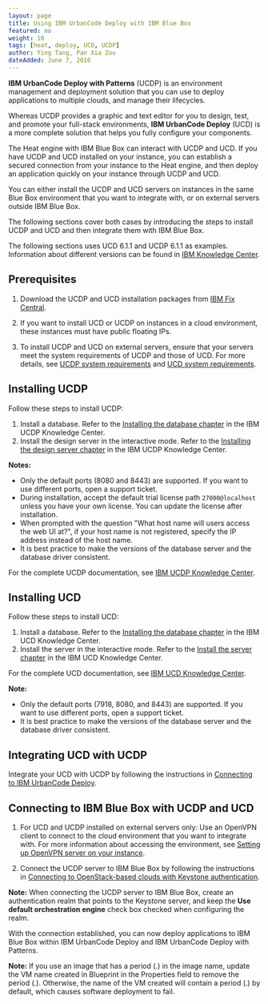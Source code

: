 ```yaml
---
layout: page
title: Using IBM UrbanCode Deploy with IBM Blue Box
featured: no
weight: 10
tags: [heat, deploy, UCD, UCDP]
author: Ying Tang, Pan Xia Zou
dateAdded: June 7, 2016
---
```


**IBM UrbanCode Deploy with Patterns** (UCDP) is an environment management and deployment solution that you can use to deploy applications to multiple clouds, and manage their lifecycles. 

Whereas UCDP provides a graphic and text editor for you to design, test, and promote your full-stack environments, **IBM UrbanCode Deploy** (UCD) is a more complete solution that helps you fully configure your components.

The Heat engine with IBM Blue Box can interact with UCDP and UCD. If you have UCDP and UCD installed on your instance, you can establish a secured connection from your instance to the Heat engine, and then deploy an application quickly on your instance through UCDP and UCD.

You can either install the UCDP and UCD servers on instances in the same Blue Box environment that you want to integrate with, or on external servers outside IBM Blue Box.

The following sections cover both cases by introducing the steps to install UCDP and UCD and then integrate them with IBM Blue Box.

The following sections uses UCD 6.1.1 and UCDP 6.1.1 as examples. Information about different versions can be found in [IBM Knowledge Center](http://www.ibm.com/support/knowledgecenter/).

## Prerequisites

1. Download the UCDP and UCD installation packages from [IBM Fix Central](http://www-933.ibm.com/support/fixcentral/).

2. If you want to install UCD or UCDP on instances in a cloud environment, these instances must have public floating IPs.

3. To install UCDP and UCD on external servers, ensure that your servers meet the system requirements of UCDP and those of UCD. For more details, see [UCDP system requirements](http://www-01.ibm.com/support/knowledgecenter/SSWS3W_6.1.1/com.ibm.edt.doc/topics/install_sysreqs.html) and [UCD system requirements](https://www-01.ibm.com/support/knowledgecenter/SS4GSP_6.1.1/com.ibm.udeploy.install.doc/topics/sysRequire.html?cp=SS4GSP_6.1.1%2F3-0).



## Installing UCDP

Follow these steps to install UCDP:

1. Install a database. Refer to the [Installing the database chapter](http://www-01.ibm.com/support/knowledgecenter/SSWS3W_6.1.1/com.ibm.edt.doc/topics/install_database_ov.html) in the IBM UCDP Knowledge Center.
2. Install the design server in the interactive mode. Refer to the [Installing the design server chapter](http://www-01.ibm.com/support/knowledgecenter/SSWS3W_6.1.1/com.ibm.edt.doc/topics/install_server.html) in the IBM UCDP Knowledge Center.

**Notes:**

* Only the default ports (8080 and 8443) are supported. If you want to use different ports, open a support ticket.
* During installation, accept the default trial license path `27000@localhost` unless you have your own license. You can update the license after installation.
* When prompted with the question "What host name will users access the web UI at?", if your host name is not registered, specify the IP address instead of the host name.
* It is best practice to make the versions of the database server and the database driver consistent.

For the complete UCDP documentation, see [IBM UCDP Knowledge Center](http://www-01.ibm.com/support/knowledgecenter/SSWS3W_6.1.1/com.ibm.edt.doc/edt61_welcome.html).

## Installing UCD

Follow these steps to install UCD:

1. Install a database. Refer to the [Installing the database chapter](https://www-01.ibm.com/support/knowledgecenter/SS4GSP_6.1.1/com.ibm.udeploy.install.doc/topics/DBinstall.html) in the IBM UCD Knowledge Center.
2. Install the server in the interactive mode. Refer to the [Install the server chapter](https://www-01.ibm.com/support/knowledgecenter/SS4GSP_6.1.1/com.ibm.udeploy.install.doc/topics/serverInstall.html) in the IBM UCD Knowledge Center.

For the complete UCD documentation, see [IBM UCD Knowledge Center](https://www-01.ibm.com/support/knowledgecenter/SS4GSP_6.1.1/com.ibm.udeploy.doc/ucd61_welcome.html).

**Note:**

* Only the default ports (7918, 8080, and 8443) are supported. If you want to use different ports, open a support ticket.
* It is best practice to make the versions of the database server and the database driver consistent.

## Integrating UCD with UCDP

Integrate your UCD with UCDP by following the instructions in [Connecting to IBM UrbanCode Deploy](http://www-01.ibm.com/support/knowledgecenter/SSWS3W_6.1.1/com.ibm.edt.doc/topics/integrate_ucd.html).

## Connecting to IBM Blue Box with UCDP and UCD

1. For UCD and UCDP installed on external servers only: Use an OpenVPN client to connect to the cloud environment that you want to integrate with. For more information about accessing the environment, see [Setting up OpenVPN server on your instance](http://ibm-blue-box-help.github.io/help-documentation/gettingstarted/commontech/openvpn-setup/).

2. Connect the UCDP server to IBM Blue Box by following the instructions in [Connecting to OpenStack-based clouds with Keystone authentication](http://www-01.ibm.com/support/knowledgecenter/SSWS3W_6.1.1/com.ibm.edt.doc/topics/cloud_connect_openstack_keystone.html).

**Note:** When connecting the UCDP server to IBM Blue Box, create an authentication realm that points to the Keystone server, and keep the **Use default orchestration engine** check box checked when configuring the realm.


With the connection established, you can now deploy applications to IBM Blue Box within IBM UrbanCode Deploy and IBM UrbanCode Deploy with Patterns.

**Note:** If you use an image that has a period (.) in the image name, update the VM name created in Blueprint in the Properties field to remove the period (.). Otherwise, the name of the VM created will contain a period (.) by default, which causes software deployment to fail.
